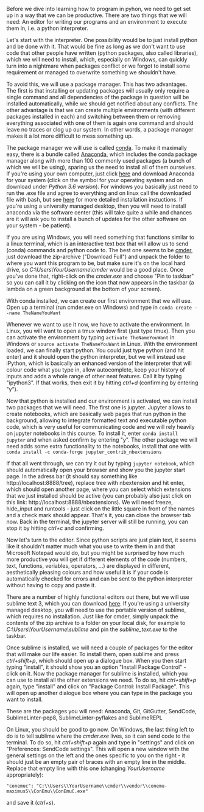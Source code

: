 Before we dive into learning how to program in pyhon, we need to get set up in a way that we can be productive. There are two things that we will need: An editor for writing our programs and an environment to execute them in, i.e. a python interpreter.

Let's start with the interpreter. One possibility would be to just install python and be done with it. That would be fine as long as we don't want to use code that other people have written (python packages, also called libraries), which we will need to install, which, especially on Windows, can quickly turn into a nightmare when packages conflict or we forgot to install some requirement or managed to overwrite something we shouldn't have.

To avoid this, we will use a package manager. This has two advantages. The first is that installing or updating packages will usually only require a single command and all dependencies of the package in question will be installed automatically, while we should get notified about any conflicts. The other advantage is that we can create multiple environments (with different packages installed in each) and switching between them or removing everything associated with one of them is again one command and should leave no traces or clog up our system. In other words, a package manager makes it a lot more difficult to mess something up.

The package manager we will use is called [conda](https://conda.io/docs/). To make it maximally easy, there is a bundle called [Anaconda](https://www.anaconda.com), which includes the conda package manager along with more than 100 commonly used packages (a bunch of which we will be using), sparing us the need to install all of them ourselves. If you're using your own computer, just click [here](https://www.anaconda.com/download/) and download Anaconda for your system (click on the symbol for your operating system and on download under *Python 3.6 version*). For windows you basically just need to run the .exe file and agree to everything and on linux call the downloaded file with bash, but see [here](https://docs.anaconda.com/anaconda/install) for more detailed installation instuctions. If you're using a university managed desktop, then you will need to install anaconda via the software center (this will take quite a while and chances are it will ask you to install a bunch of updates for the other software on your system - be patient).

If you are using Windows, you will need something that functions similar to a linux terminal, which is an interactive text box that will allow us to send (conda) commands and python code to. The best one seems to be [cmder](http://cmder.net/), just download the zip-archive ("Download Full") and unpack the folder to where you want this program to be, but make sure it's on the local hard drive, so *C:\Users\YourUsername\cmder* would be a good place. Once you've done that, right-click on the *cmder.exe* and choose "Pin to taskbar" so you can call it by clicking on the icon that now appears in the taskbar (a lambda on a green background at the bottom of your screen).

With conda installed, we can create our first environment that we will use. Open up a terminal (run cmder.exe on Windows) and type in `conda create --name TheNameYouWant`

Whenever we want to use it now, we have to activate the environment. In Linux, you will want to open a tmux window first (just type tmux). Then you can activate the environment by typing `activate TheNameYouWant` in Windows or `source activate TheNameYouWant` in Linux. With the environment loaded, we can finally start python. You could just type python (and hit enter) and it should open the python interpreter, but we will instead use iPython, which is basically an enhanced version of the interpreter that will colour code what you type in, allow autocomplete, keep your history of inputs and adds a whole range of other neat features. Call it by typing "ipython3". If that works, then exit it by hitting *ctrl+d* (confirming by entering "y").

Now that python is installed and our environment is activated, we can install two packages that we will need. The first one is jupyter. Jupyter allows to create notebooks, which are basically web pages that run python in the background, allowing to integrate formatted text and executable python code, which is very useful for communicating code and we will rely heavily on jupyter notebooks in this course. To install it, enter `conda install jupyter` and when asked confirm by entering "y". The other package we will need adds some extra functionality to the notebooks, install that one with `conda install -c conda-forge jupyter_contrib_nbextensions`

If that all went through, we can try it out by typing `jupyter notebook`, which should automatically open your browser and show you the jupyter start page. In the adress bar (it should say something like http://localhost:8888/tree), replace tree with nbextension and hit enter, which should open another page, where you can select which extensions that we just installed should be active (you can probably also just click on this link:  http://localhost:8888/nbextensions). We will need freeze, hide_input and runtools - just click on the little square in front of the names and a check mark should appear. That's it, you can close the browser tab now. Back in the terminal, the jupyter server will still be running, you can stop it by hitting *ctrl+c* and confirming.

Now let's turn to the editor. Since python scripts are just plain text, it seems like it shouldn't matter much what you use to write them in and that Microsoft Notepad would do, but you might be surprised by how much more productive you will get if different elements of the code (numbers, text, functions, veriables, operators, ...) are displayed in different, aesthetically pleasing colours and how useful it is if your code is automatically checked for errors and can be sent to the python interpreter without having to copy and paste it.

There are a number of highly functional editors out there, but we will use sublime text 3, which you can download [here](https://www.sublimetext.com/3). If you're using a university managed desktop, you will need to use the portable version of sublime, which requires no installation. Just like for cmder, simply unpack the contents of the zip archive to a folder on your local disk, for example to *C:\Users\YourUsername\sublime* and pin the *sublime_text.exe* to the taskbar.

Once sublime is installed, we will need a couple of packages for the editor that will make our life easier. To install them, open sublime and press *ctrl+shift+p*, which should open up a dialogue box. When you then start typing "install", it should show you an option "Install Package Control" - click on it. Now the package manager for sublime is installed, which you can use to install all the other extensions we need. To do so, hit *ctrl+shift+p* again, type "install" and click on "Package Control: Install Package". This will open up another dialogue box where you can type in the package you want to install.

These are the packages you will need: Anaconda, Git, GitGutter, SendCode, SublimeLinter-pep8, SublimeLinter-pyflakes and SublimeREPL

On Linux, you should be good to go now. On Windows, the last thing left to do is to tell sublime where the *cmder.exe* lives, so it can send code to the terminal. To do so, hit *ctrl+shift+p* again and type in "settings" and click on "Preferences: SendCode settings". This will open a new window with the general settings on the left and the ones specific to you on the right - it should just be an empty pair of braces with an empty line in the middle. Replace that empty line with this one (changing *YourUsername* appropriately):

`"conemuc": "C:\\Users\\YourUsername\\cmder\\vendor\\conemu-maximus5\\ConEmu\\ConEmuC.exe"`

and save it (*ctrl+s*).
